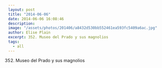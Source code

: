 ```yaml
---
layout: post
title: "2014-06-06"
date: 2014-06-06 16:08:46
description: 
image: "/assets/photos/201406/a8432d530bb552461ea593fc5409a6ac.jpg"
author: Elise Plain
excerpt: 352. Museo del Prado y sus magnolios
tags: 
  - all
---
```


352. Museo del Prado y sus magnolios
<p></p>
